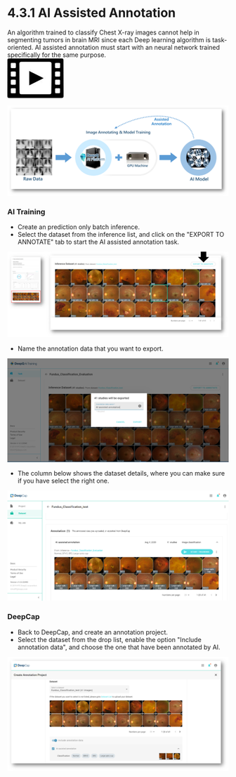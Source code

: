 # 4.3.1 AI Assisted Annotation

An algorithm trained to classify Chest X-ray images cannot help in segmenting tumors in brain MRI since each Deep learning algorithm is task-oriented. AI assisted annotation must start with an neural network trained specifically for the same purpose.\
<img src="../../.gitbook/assets/video_icon_small.jpg" alt="" data-size="line">

![](../../.gitbook/assets/con-4-3-9.png)

### AI Training

* Create an prediction only batch inference.
* Select the dataset from the inference list, and click on the "EXPORT TO ANNOTATE" tab to start the AI assisted annotation task.

![](../../.gitbook/assets/con-4-3-10.png)

* Name the annotation data that you want to export.

![](../../.gitbook/assets/con-4-3-11.png)

* The column below shows the dataset details, where you can make sure if you have select the right one.

![](../../.gitbook/assets/con-4-3-12.png)

### DeepCap

* Back to DeepCap, and create an annotation project.
* Select the dataset from the drop list, enable the option "Include annotation data", and choose the one that have been annotated by AI.

![](../../.gitbook/assets/con-4-3-133.png)
